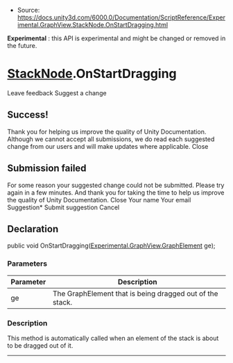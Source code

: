 * Source: https://docs.unity3d.com/6000.0/Documentation/ScriptReference/Experimental.GraphView.StackNode.OnStartDragging.html

**Experimental** : this API is experimental and might be changed or removed in the future.
#  [StackNode](https://docs.unity3d.com/6000.0/Documentation/ScriptReference/Experimental.GraphView.StackNode.html).OnStartDragging
Leave feedback
Suggest a change
## Success!
Thank you for helping us improve the quality of Unity Documentation. Although we cannot accept all submissions, we do read each suggested change from our users and will make updates where applicable.
Close
## Submission failed
For some reason your suggested change could not be submitted. Please <a>try again</a> in a few minutes. And thank you for taking the time to help us improve the quality of Unity Documentation.
Close
Your name Your email Suggestion* Submit suggestion
Cancel
## Declaration
public void OnStartDragging([Experimental.GraphView.GraphElement](https://docs.unity3d.com/6000.0/Documentation/ScriptReference/Experimental.GraphView.GraphElement.html) ge); 
### Parameters
Parameter | Description  
---|---  
ge | The GraphElement that is being dragged out of the stack.  
### Description
This method is automatically called when an element of the stack is about to be dragged out of it.
* * *
